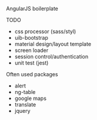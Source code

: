 AngularJS boilerplate

TODO
* css processor (sass/styl)
* uib-bootstrap
* material design/layout template
* screen loader
* session control/authentication
* unit test (jest)

Often used packages
* alert
* ng-table
* google maps
* translate
* jquery
